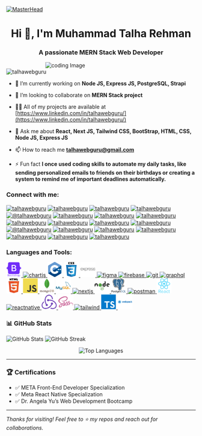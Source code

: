 [![MasterHead](https://firebasestorage.googleapis.com/v0/b/flexi-coding.appspot.com/o/dempgi7-520f8d5f-63d4-4453-8822-dbc149ae27f8.gif?alt=media&token=91c0c7b2-93c3-4029-b011-1a8703c5730d)](https://www.linkedin.com/in/talhawebguru/)

<h1 align="center">Hi 👋, I'm Muhammad Talha Rehman</h1>
<h3 align="center">A passionate MERN Stack Web Developer</h3>
<img align="right" alt="coding Image" width="400" src="https://media.giphy.com/media/qgQUggAC3Pfv687qPC/giphy.gif">


<p align="left"> <img src="https://komarev.com/ghpvc/?username=talhawebguru&label=Profile%20views&color=0e75b6&style=flat" alt="talhawebguru" /> </p>

- 🔭 I’m currently working on **Node JS, Express JS, PostgreSQL, Strapi**

- 👯 I’m looking to collaborate on **MERN Stack project**

- 👨‍💻 All of my projects are available at [https://www.linkedin.com/in/talhawebguru/](https://www.linkedin.com/in/talhawebguru/)

- 💬 Ask me about **React, Next JS, Tailwind CSS, BootStrap, HTML, CSS, Node JS, Express JS**

- 📫 How to reach me **talhawebguru@gmail.com**

- ⚡ Fun fact **I once used coding skills to automate my daily tasks, like sending personalized emails to friends on their birthdays or creating a system to remind me of important deadlines automatically.**

<h3 align="left">Connect with me:</h3>
<p align="left">
<a href="https://linkedin.com/in/talhawebguru" target="blank"><img align="center" src="https://img.shields.io/badge/LinkedIn-%230077B5.svg?logo=linkedin&logoColor=white" alt="talhawebguru"  /></a>
<a href="https://fb.com/talhawebguru" target="blank"><img align="center" src="https://img.shields.io/badge/Facebook-%231877F2.svg?logo=Facebook&logoColor=white" alt="talhawebguru" /></a>
<a href="https://instagram.com/talhawebguru" target="blank"><img align="center" src="https://img.shields.io/badge/Instagram-%23E4405F.svg?logo=Instagram&logoColor=white" alt="talhawebguru"/></a>
<a href="https://discord.gg/talhawebguru" target="blank"><img align="center" src="https://img.shields.io/badge/Discord-%237289DA.svg?logo=discord&logoColor=white" alt="talhawebguru" /></a>
<a href="https://medium.com/@talhawebguru" target="blank"><img align="center" src="https://img.shields.io/badge/Medium-12100E?logo=medium&logoColor=white" alt="@talhawebguru"/></a>
<a href="https://codepen.io/talhawebguru" target="blank"><img align="center" src="https://img.shields.io/badge/Codepen-000000?logo=codepen&logoColor=white" alt="talhawebguru" /></a>
<a href="https://stackoverflow.com/users/talhawebguru" target="blank"><img align="center" src="https://img.shields.io/badge/-Stackoverflow-FE7A16?logo=stack-overflow&logoColor=white" alt="talhawebguru"/></a>
<a href="https://www.behance.net/talhawebguru" target="blank"><img align="center" src="https://img.shields.io/badge/Behance-1769ff?logo=behance&logoColor=white" alt="talhawebguru"/></a>
<a href="https://dev.to/talhawebguru" target="blank"><img align="center" src="https://raw.githubusercontent.com/rahuldkjain/github-profile-readme-generator/master/src/images/icons/Social/devto.svg" alt="talhawebguru" height="30" width="40" /></a>
<a href="https://twitter.com/talhawebguru" target="blank"><img align="center" src="https://img.shields.io/badge/X-black.svg?logo=X&logoColor=white" alt="talhawebguru" /></a>
<a href="https://codesandbox.com/talhawebguru" target="blank"><img align="center" src="https://img.shields.io/badge/CodeSandbox-151515?logo=codesandbox&logoColor=fff" alt="talhawebguru" /></a>
<a href="https://dribbble.com/talhawebguru" target="blank"><img align="center" src="https://img.shields.io/badge/Dribbble-EA4C89?logo=dribbble&logoColor=white" alt="talhawebguru"/></a>
<a href="https://hashnode.com/@talhawebguru" target="blank"><img align="center" src="https://img.shields.io/badge/Hashnode-2962FF?logo=hashnode&logoColor=white" alt="@talhawebguru" /></a>
<a href="https://www.leetcode.com/talhawebguru" target="blank"><img align="center" src="https://img.shields.io/badge/LeetCode-000000?style=for-the-badge&logo=LeetCode&logoColor=yellow" alt="talhawebguru"/></a>
<a href="https://www.codechef.com/users/talhawebguru" target="blank"><img align="center" src="https://cdn.jsdelivr.net/npm/simple-icons@3.1.0/icons/codechef.svg" alt="talhawebguru" height="30" width="40" /></a>
<a href="https://www.hackerrank.com/talhawebguru" target="blank"><img align="center" src="https://raw.githubusercontent.com/rahuldkjain/github-profile-readme-generator/master/src/images/icons/Social/hackerrank.svg" alt="talhawebguru" height="30" width="40" /></a>
<a href="https://codeforces.com/profile/talhawebguru" target="blank"><img align="center" src="https://raw.githubusercontent.com/rahuldkjain/github-profile-readme-generator/master/src/images/icons/Social/codeforces.svg" alt="talhawebguru" height="30" width="40" /></a>
<a href="https://www.topcoder.com/members/talhawebguru" target="blank"><img align="center" src="https://raw.githubusercontent.com/rahuldkjain/github-profile-readme-generator/master/src/images/icons/Social/topcoder.svg" alt="talhawebguru" height="30" width="40" /></a>
<a href="https://kaggle.com/talhawebguru" target="blank"><img align="center" src="https://raw.githubusercontent.com/rahuldkjain/github-profile-readme-generator/master/src/images/icons/Social/kaggle.svg" alt="talhawebguru" height="30" width="40" /></a>
</p>

<h3 align="left">Languages and Tools:</h3>
<p align="left"> <a href="https://getbootstrap.com" target="_blank" rel="noreferrer"> <img src="https://raw.githubusercontent.com/devicons/devicon/master/icons/bootstrap/bootstrap-plain-wordmark.svg" alt="bootstrap" width="40" height="40"/> </a> <a href="https://www.chartjs.org" target="_blank" rel="noreferrer"> <img src="https://www.chartjs.org/media/logo-title.svg" alt="chartjs" width="40" height="40"/> </a> <a href="https://www.w3schools.com/cpp/" target="_blank" rel="noreferrer"> <img src="https://raw.githubusercontent.com/devicons/devicon/master/icons/cplusplus/cplusplus-original.svg" alt="cplusplus" width="40" height="40"/> </a> <a href="https://www.w3schools.com/css/" target="_blank" rel="noreferrer"> <img src="https://raw.githubusercontent.com/devicons/devicon/master/icons/css3/css3-original-wordmark.svg" alt="css3" width="40" height="40"/> </a> <a href="https://expressjs.com" target="_blank" rel="noreferrer"> <img src="https://raw.githubusercontent.com/devicons/devicon/master/icons/express/express-original-wordmark.svg" alt="express" width="40" height="40"/> </a> <a href="https://www.figma.com/" target="_blank" rel="noreferrer"> <img src="https://www.vectorlogo.zone/logos/figma/figma-icon.svg" alt="figma" width="40" height="40"/> </a> <a href="https://firebase.google.com/" target="_blank" rel="noreferrer"> <img src="https://www.vectorlogo.zone/logos/firebase/firebase-icon.svg" alt="firebase" width="40" height="40"/> </a> <a href="https://git-scm.com/" target="_blank" rel="noreferrer"> <img src="https://www.vectorlogo.zone/logos/git-scm/git-scm-icon.svg" alt="git" width="40" height="40"/> </a> <a href="https://graphql.org" target="_blank" rel="noreferrer"> <img src="https://www.vectorlogo.zone/logos/graphql/graphql-icon.svg" alt="graphql" width="40" height="40"/> </a> <a href="https://www.w3.org/html/" target="_blank" rel="noreferrer"> <img src="https://raw.githubusercontent.com/devicons/devicon/master/icons/html5/html5-original-wordmark.svg" alt="html5" width="40" height="40"/> </a> <a href="https://developer.mozilla.org/en-US/docs/Web/JavaScript" target="_blank" rel="noreferrer"> <img src="https://raw.githubusercontent.com/devicons/devicon/master/icons/javascript/javascript-original.svg" alt="javascript" width="40" height="40"/> </a> <a href="https://www.mongodb.com/" target="_blank" rel="noreferrer"> <img src="https://raw.githubusercontent.com/devicons/devicon/master/icons/mongodb/mongodb-original-wordmark.svg" alt="mongodb" width="40" height="40"/> </a> <a href="https://www.mysql.com/" target="_blank" rel="noreferrer"> <img src="https://raw.githubusercontent.com/devicons/devicon/master/icons/mysql/mysql-original-wordmark.svg" alt="mysql" width="40" height="40"/> </a> <a href="https://nextjs.org/" target="_blank" rel="noreferrer"> <img src="https://cdn.worldvectorlogo.com/logos/nextjs-2.svg" alt="nextjs" width="40" height="40"/> </a> <a href="https://nodejs.org" target="_blank" rel="noreferrer"> <img src="https://raw.githubusercontent.com/devicons/devicon/master/icons/nodejs/nodejs-original-wordmark.svg" alt="nodejs" width="40" height="40"/> </a> <a href="https://www.postgresql.org" target="_blank" rel="noreferrer"> <img src="https://raw.githubusercontent.com/devicons/devicon/master/icons/postgresql/postgresql-original-wordmark.svg" alt="postgresql" width="40" height="40"/> </a> <a href="https://postman.com" target="_blank" rel="noreferrer"> <img src="https://www.vectorlogo.zone/logos/getpostman/getpostman-icon.svg" alt="postman" width="40" height="40"/> </a> <a href="https://reactjs.org/" target="_blank" rel="noreferrer"> <img src="https://raw.githubusercontent.com/devicons/devicon/master/icons/react/react-original-wordmark.svg" alt="react" width="40" height="40"/> </a> <a href="https://reactnative.dev/" target="_blank" rel="noreferrer"> <img src="https://reactnative.dev/img/header_logo.svg" alt="reactnative" width="40" height="40"/> </a> <a href="https://redux.js.org" target="_blank" rel="noreferrer"> <img src="https://raw.githubusercontent.com/devicons/devicon/master/icons/redux/redux-original.svg" alt="redux" width="40" height="40"/> </a> <a href="https://sass-lang.com" target="_blank" rel="noreferrer"> <img src="https://raw.githubusercontent.com/devicons/devicon/master/icons/sass/sass-original.svg" alt="sass" width="40" height="40"/> </a> <a href="https://tailwindcss.com/" target="_blank" rel="noreferrer"> <img src="https://www.vectorlogo.zone/logos/tailwindcss/tailwindcss-icon.svg" alt="tailwind" width="40" height="40"/> </a> <a href="https://www.typescriptlang.org/" target="_blank" rel="noreferrer"> <img src="https://raw.githubusercontent.com/devicons/devicon/master/icons/typescript/typescript-original.svg" alt="typescript" width="40" height="40"/> </a> <a href="https://webpack.js.org" target="_blank" rel="noreferrer"> <img src="https://raw.githubusercontent.com/devicons/devicon/d00d0969292a6569d45b06d3f350f463a0107b0d/icons/webpack/webpack-original-wordmark.svg" alt="webpack" width="40" height="40"/> </a> </p>


### 📊 GitHub Stats

<p align="left">
  <img src="https://github-readme-stats.vercel.app/api?username=talhawebguru&show_icons=true&include_all_commits=true&count_private=true&theme=radical" alt="GitHub Stats" />
  <img src="https://github-readme-streak-stats.herokuapp.com/?user=talhawebguru&theme=radical" alt="GitHub Streak" />
</p>

<p align="center">
  <img src="https://github-readme-stats.vercel.app/api/top-langs/?username=talhawebguru&layout=compact&theme=radical" alt="Top Languages" />
</p>

---
### 🏆 Certifications

- ✅ META Front-End Developer Specialization  
- ✅ Meta React Native Specialization  
- ✅ Dr. Angela Yu’s Web Development Bootcamp  

---

*Thanks for visiting! Feel free to ⭐️ my repos and reach out for collaborations.*


<!--<p><img align="left" src="https://github-readme-stats.vercel.app/api/top-langs?username=talhawebguru&show_icons=true&locale=en&layout=compact" alt="talhawebguru" /></p>

<p>&nbsp;<img align="center" src="https://github-readme-stats.vercel.app/api?username=talhawebguru&show_icons=true&locale=en" alt="talhawebguru" /></p>

<p><img align="center" src="https://github-readme-streak-stats.herokuapp.com/?user=talhawebguru&" alt="talhawebguru" /></p> -->



